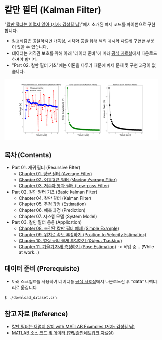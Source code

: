 # 칼만 필터 (Kalman Filter)
"[칼만 필터는 어렵지 않아 (저자: 김성필 님)](http://www.hanbit.co.kr/store/books/look.php?p_code=B4956047798)"에서 소개된 예제 코드를 파이썬으로 구현합니다.

* 알고리즘은 동일하지만 가독성, 시각화 등을 위해 책의 예시와 다르게 구현한 부분이 있을 수 있습니다.
* 데이터는 저작권 보호를 위해 아래 "데이터 준비"에 따라 [공식 자료실](http://www.hanbit.co.kr/support/supplement_list.html)에서 다운로드하셔야 합니다.
* "Part 02. 칼만 필터 기초"에는 이론을 다루기 때문에 예제 문제 및 구현 과정이 없습니다.

![Simple Kalman Filter](./Ch08.SimpleKalmanFilter/png/simple_kalman_filter2.png)

## 목차 (Contents)
* Part 01. 재귀 필터 (Recursive Filter)
  + [Chapter 01. 평균 필터 (Average Filter)](./Ch01.AverageFilter)
  + [Chapter 02. 이동평균 필터 (Moving Average Filter)](./Ch02.MovingAverageFilter)
  + [Chapter 03. 저주파 통과 필터 (Low-pass Filter)](./Ch03.LowPassFilter)
* Part 02. 칼만 필터 기초 (Basic Kalman Filter)
  + Chapter 04. 칼만 필터 (Kalman Filter)
  + Chapter 05. 추정 과정 (Estimation)
  + Chapter 06. 예측 과정 (Prediction)
  + Chapter 07. 시스템 모델 (System Model)
* Part 03. 칼만 필터 응용 (Application)
  + [Chapter 08. 초간단 칼만 필터 예제 (Simple Example)](./Ch08.SimpleKalmanFilter)
  + [Chapter 09. 위치로 속도 추정하기 (Position to Velocity Estimation)](./Ch09.Pos2VelKF)
  + [Chapter 10. 영상 속의 물체 추적하기 (Object Tracking)](./Ch10.ObjectTrackingKF)
  + [Chapter 11. 기울기 자세 측정하기 (Pose Estimation)](./Ch11.PoseEstimationKF) -> 작업 중... (While at work...)
<!---
* Part 04. 칼만 필터와 비선형 시스템 (Kalam Filter and Nonlinear System)
  + Chapter 12. 확장 칼만 필터 (Extended Kalman Filter)
  + Chapter 13. 무향 칼만 필터 (Unscented Kalman Filter)
  + Chapter 14. 파틱클 필터 (Particle Filter)
* Part 05. 고주파 통과 필터와 상보 필터 (High-pass Filter and Complementary Filter)
  + Chapter 15. 고주파 통과 필터 (High-pass Filter)
  + Chapter 16. 상보 필터 (Complementary Filter)
--->

## 데이터 준비 (Prerequisite)
* 아래 스크립트를 사용하여 데이터를 [공식 자료실](http://www.hanbit.co.kr/support/supplement_list.html)에서 다운로드한 후 "data" 디렉터리로 옮깁니다.

```bash
$ ./download_dataset.csh
```

## 참고 자료 (Reference)
* [칼만 필터는 어렵지 않아 with MATLAB Examples (저자: 김성필 님)](http://www.hanbit.co.kr/store/books/look.php?p_code=B4956047798)
* [MATLAB 소스 코드 및 데이터 (한빛출판네트워크 자료실)](http://www.hanbit.co.kr/support/supplement_list.html)
